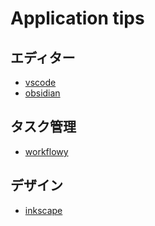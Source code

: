 # Application tips

## エディター

- [vscode](./vscode/index.md)
- [obsidian](./obsidian/index.md)

## タスク管理

- [workflowy](./workflowy/index.md)

## デザイン

- [inkscape](./inkscape/index.md)
